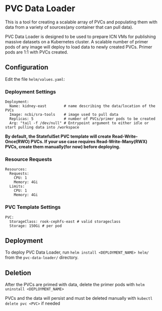 # PVC Data Loader

This is a tool for creating a scalable array of PVCs and populating them with data from a variety of sources(any container that can pull data).

PVC Data Loader is designed to be used to prepare ICN VMs for publishing massive datasets on a Kubernetes cluster. A scalable number of primer pods of any image will deploy to load data to newly created PVCs. Primer pods are 1:1 with PVCs created.

## Configuration

Edit the file `helm/values.yaml`:

### Deployment Settings
```
Deployment:
  Name: kidney-east        # name describing the data/location of the PVCs
  Image: ncbi/sra-tools    # image used to pull data
  Replicas: 5              # number of PVCs/primer pods to be created
  Arg: "tail -f /dev/null" # Entrypoint argument to either idle or start pulling data into /workspace
```

**By default, the StatefulSet PVC template will create Read-Write-Once(RWO) PVCs. If your use case requires Read-Write-Many(RWX) PVCs, create them manually(for now) before deploying.**

### Resource Requests
```
Resources:
  Requests:
    CPU: 1
    Memory: 4Gi
  Limits:
    CPU: 1
    Memory: 4Gi
```
### PVC Template Settings
```
PVC:
  StorageClass: rook-cephfs-east # valid storageclass
  Storage: 150Gi # per pod
```

## Deployment

To deploy PVC Data Loader, run `helm install <DEPLOYMENT_NAME> helm/` from the `pvc-data-loader/` directory.

## Deletion

After the PVCs are primed with data, delete the primer pods with `helm uninstall <DEPLOYMENT_NAME>`

PVCs and the data will persist and must be deleted manually with `kubectl delete pvc <PVC>` if needed
